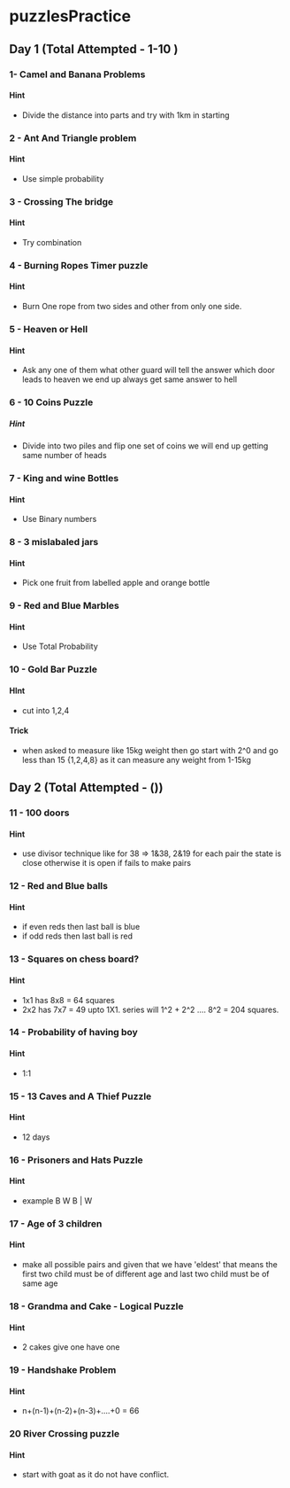 # puzzlesPractice

## Day 1 (Total Attempted - 1-10 )

### 1- Camel and Banana Problems
#### Hint
- Divide the distance into parts and try with 1km in starting

### 2 - Ant And Triangle problem
#### Hint
- Use simple probability

### 3 - Crossing The bridge 
#### Hint 
- Try combination 

### 4 - Burning Ropes Timer puzzle 
#### Hint 
- Burn One rope from two sides and other from only one side.

### 5 - Heaven or Hell
#### Hint 
- Ask any one of them what other guard will tell the answer which door leads to heaven we end up always get same answer to hell

### 6 - 10 Coins Puzzle 
##### Hint
- Divide into two piles and flip one set of coins we will end up getting same number of heads

### 7 - King and wine Bottles
#### Hint 
- Use Binary numbers

### 8 -  3 mislabaled jars
#### Hint 
- Pick one fruit from labelled apple and orange bottle

### 9 -  Red and Blue Marbles 
#### Hint 
- Use Total Probability

### 10 - Gold Bar Puzzle
#### HInt 
- cut into 1,2,4
#### Trick 
- when asked to measure like 15kg weight then go start with 2^0 and go less than 15 {1,2,4,8} as it can measure any weight from 1-15kg

## Day 2 (Total Attempted - ())

### 11 - 100 doors
#### Hint
- use divisor technique like for 38  => 1&38, 2&19 for each pair the state is close otherwise it is open if fails to make pairs

### 12 - Red and Blue balls
#### Hint
- if even reds then last ball is blue
- if odd reds then last ball is red

### 13 - Squares on chess board?
#### Hint 
- 1x1 has 8x8 = 64 squares
- 2x2 has 7x7 = 49 upto 1X1. series will 1^2 + 2^2 .... 8^2 = 204 squares.

### 14 - Probability of having boy
#### Hint 
- 1:1

### 15 - 13 Caves and A Thief Puzzle 
#### Hint
- 12 days

### 16 - Prisoners and Hats Puzzle
#### Hint
- example 
  B W B | W
  
### 17 - Age of 3 children 
#### Hint 
- make all possible pairs and given that we have 'eldest' that means the first two child must be of different age and last two child must be of same age

### 18 - Grandma and Cake - Logical Puzzle
#### Hint
- 2 cakes give one have one

### 19 - Handshake Problem
#### Hint 
- n+(n-1)+(n-2)+(n-3)+....+0 = 66

### 20 River Crossing puzzle 
#### Hint 
- start with goat as it do not have conflict.







